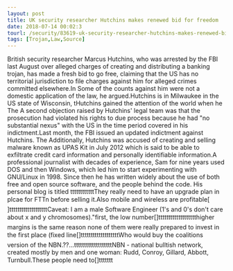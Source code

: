 ```yaml
---
layout: post
title: UK security researcher Hutchins makes renewed bid for freedom
date: 2018-07-14 00:02:3
tourl: /security/83619-uk-security-researcher-hutchins-makes-renewed-bid-for-freedom.html
tags: [Trojan,Law,Source]
---
```

British security researcher Marcus Hutchins, who was arrested by the FBI last August over alleged charges of creating and distributing a banking trojan, has made a fresh bid to go free, claiming that the US has no territorial jurisdiction to file charges against him for alleged crimes committed elsewhere.In Some of the counts against him were not a domestic application of the law, he argued.Hutchins is in Milwaukee in the US state of Wisconsin, tHutchins gained the attention of the world when he The A second objection raised by Hutchins' legal team was that the prosecution had violated his rights to due process because he had "no substantial nexus" with the US in the time period covered in his indictment.Last month, the FBI issued an updated indictment against Hutchins. The Additionally, Hutchins was accused of creating and selling malware known as UPAS Kit in July 2012 which is said to be able to exfiltrate credit card information and personally identifiable information.A professional journalist with decades of experience, Sam for nine years used DOS and then Windows, which led him to start experimenting with GNU/Linux in 1998. Since then he has written widely about the use of both free and open source software, and the people behind the code. His personal blog is titled ttttttttttttThey really need to have an upgrade plan in plcae for FTTn before selling it.Also mobile and wireless are profitable[]tttttttttttttttttttCaveat: I am a male Software Engineer (1's and 0's don't care about x and y chromosomes)."first, the low number[]ttttttttttttttttttthigher margins is the same reason none of them were really prepared to invest in the first place (fixed line[]tttttttttttttttttttWho would buy the coalitions version of the NBN.??...tttttttttttttttttttNBN - national bulltish network, created mostly by men and one woman: Rudd, Conroy, Gillard, Abbott, Turnbull.These people need to[]ttttttt    